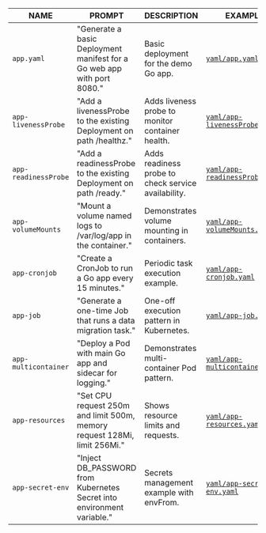 | NAME                 | PROMPT                                                                    | DESCRIPTION                                         | EXAMPLE                                                                                                                         |
| -------------------- | ------------------------------------------------------------------------- | --------------------------------------------------- | ------------------------------------------------------------------------------------------------------------------------------- |
| `app.yaml`           | "Generate a basic Deployment manifest for a Go web app with port 8080."   | Basic deployment for the demo Go app.               | [`yaml/app.yaml`](https://github.com/tenariaz/go-demo-app/blob/master/yaml/app.yaml)                               |
| `app-livenessProbe`  | "Add a livenessProbe to the existing Deployment on path /healthz."        | Adds liveness probe to monitor container health.    | [`yaml/app-livenessProbe.yaml`](https://github.com/tenariaz/go-demo-app/blob/master/yaml/app-livenessProbe.yaml)   |
| `app-readinessProbe` | "Add a readinessProbe to the existing Deployment on path /ready."         | Adds readiness probe to check service availability. | [`yaml/app-readinessProbe.yaml`](https://github.com/tenariaz/go-demo-app/blob/master/yaml/app-readinessProbe.yaml) |
| `app-volumeMounts`   | "Mount a volume named logs to /var/log/app in the container."             | Demonstrates volume mounting in containers.         | [`yaml/app-volumeMounts.yaml`](https://github.com/tenariaz/go-demo-app/blob/master/yaml/app-volumeMounts.yaml)     |
| `app-cronjob`        | "Create a CronJob to run a Go app every 15 minutes."                      | Periodic task execution example.                    | [`yaml/app-cronjob.yaml`](https://github.com/tenariaz/go-demo-app/blob/master/yaml/app-cronjob.yaml)               |
| `app-job`            | "Generate a one-time Job that runs a data migration task."                | One-off execution pattern in Kubernetes.            | [`yaml/app-job.yaml`](https://github.com/tenariaz/go-demo-app/blob/master/yaml/app-job.yaml)                       |
| `app-multicontainer` | "Deploy a Pod with main Go app and sidecar for logging."                  | Demonstrates multi-container Pod pattern.           | [`yaml/app-multicontainer.yaml`](https://github.com/tenariaz/go-demo-app/blob/master/yaml/app-multicontainer.yaml) |
| `app-resources`      | "Set CPU request 250m and limit 500m, memory request 128Mi, limit 256Mi." | Shows resource limits and requests.                 | [`yaml/app-resources.yaml`](https://github.com/tenariaz/go-demo-app/blob/master/yaml/app-resources.yaml)           |
| `app-secret-env`     | "Inject DB\_PASSWORD from Kubernetes Secret into environment variable."   | Secrets management example with envFrom.            | [`yaml/app-secret-env.yaml`](https://github.com/tenariaz/go-demo-app/blob/master/yaml/app-secret-env.yaml)         |
